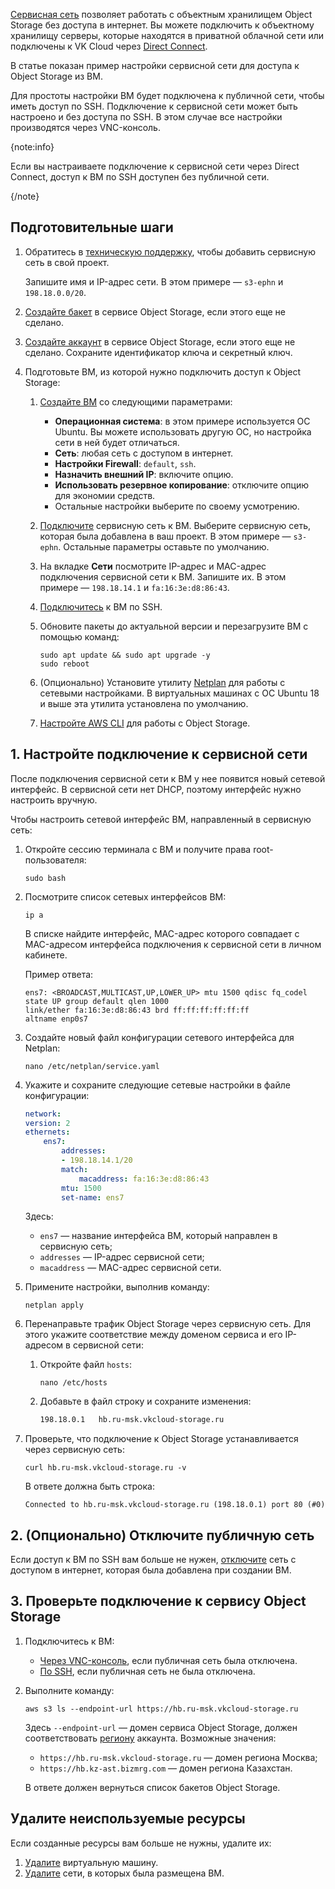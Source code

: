 [Сервисная сеть](/ru/networks/vnet/concepts/net-types#service_net) позволяет работать с объектным хранилищем Object Storage без доступа в интернет. Вы можете подключить к объектному хранилищу серверы, которые находятся в приватной облачной сети или подключены к VK Cloud через [Direct Connect](/ru/networks/directconnect/connect).

В статье показан пример настройки сервисной сети для доступа к Object Storage из ВМ.

Для простоты настройки ВМ будет подключена к публичной сети, чтобы иметь доступ по SSH. Подключение к сервисной сети может быть настроено и без доступа по SSH. В этом случае все настройки производятся через VNC-консоль.

{note:info}

Если вы настраиваете подключение к сервисной сети через Direct Connect, доступ к ВМ по SSH доступен без публичной сети.

{/note}

## Подготовительные шаги

1. Обратитесь в [техническую поддержку](/ru/contacts), чтобы добавить сервисную сеть в свой проект.

    Запишите имя и IP-адрес сети. В этом примере — `s3-ephn` и `198.18.0.0/20`.

1. [Создайте бакет](/ru/storage/s3/instructions/buckets/create-bucket) в сервисе Object Storage, если этого еще не сделано.
1. [Создайте аккаунт](/ru/storage/s3/instructions/access-management/access-keys) в сервисе Object Storage, если этого еще не сделано. Сохраните идентификатор ключа и секретный ключ.
1. Подготовьте ВМ, из которой нужно подключить доступ к Object Storage:

    1. [Создайте ВМ](/ru/computing/iaas/instructions/vm/vm-create) со следующими параметрами:

        - **Операционная система**: в этом примере используется ОС Ubuntu. Вы можете использовать другую ОС, но настройка сети в ней будет отличаться.
        - **Сеть**: любая сеть с доступом в интернет.
        - **Настройки Firewall**: `default`, `ssh`.
        - **Назначить внешний IP**: включите опцию.
        - **Использовать резервное копирование**: отключите опцию для экономии средств.
        - Остальные настройки выберите по своему усмотрению.
    1. [Подключите](/ru/computing/iaas/instructions/vm/vm-add-net#podklyuchenie_seti_k_vm) сервисную сеть к ВМ. Выберите сервисную сеть, которая была добавлена в ваш проект. В этом примере — `s3-ephn`. Остальные параметры оставьте по умолчанию.
    1. На вкладке **Сети** посмотрите IP-адрес и MAC-адрес подключения сервисной сети к ВМ. Запишите их. В этом примере — `198.18.14.1` и `fa:16:3e:d8:86:43`.
    1. [Подключитесь](/ru/computing/iaas/instructions/vm/vm-connect/vm-connect-nix) к ВМ по SSH.
    1. Обновите пакеты до актуальной версии и перезагрузите ВМ с помощью команд:

        ```console
        sudo apt update && sudo apt upgrade -y
        sudo reboot
        ```

    1. (Опционально) Установите утилиту [Netplan](https://www.altlinux.org/Netplan) для работы с сетевыми настройками. В виртуальных машинах с ОС Ubuntu 18 и выше эта утилита установлена по умолчанию.
    1. [Настройте AWS CLI](/ru/storage/s3/connect/s3-cli) для работы с Object Storage.

## 1. Настройте подключение к сервисной сети

После подключения сервисной сети к ВМ у нее появится новый сетевой интерфейс. В сервисной сети нет DHCP, поэтому интерфейс нужно настроить вручную.

Чтобы настроить сетевой интерфейс ВМ, направленный в сервисную сеть:

1. Откройте сессию терминала с ВМ и получите права root-пользователя:

    ```console
    sudo bash
    ```

1. Посмотрите список сетевых интерфейсов ВМ:

    ```console
    ip a
    ```

    В списке найдите интерфейс, MAC-адрес которого совпадает с MAC-адресом интерфейса подключения к сервисной сети в личном кабинете.

    Пример ответа:

    ```console
    ens7: <BROADCAST,MULTICAST,UP,LOWER_UP> mtu 1500 qdisc fq_codel state UP group default qlen 1000
    link/ether fa:16:3e:d8:86:43 brd ff:ff:ff:ff:ff:ff
    altname enp0s7
    ```
1. Создайте новый файл конфигурации сетевого интерфейса для Netplan:

    ```console
    nano /etc/netplan/service.yaml
    ```

1. Укажите и сохраните следующие сетевые настройки в файле конфигурации:

    ```yaml
    network:
    version: 2
    ethernets:
        ens7:
            addresses:
            - 198.18.14.1/20
            match:
                macaddress: fa:16:3e:d8:86:43
            mtu: 1500
            set-name: ens7
    ```

    Здесь:

    - `ens7` — название интерфейса ВМ, который направлен в сервисную сеть;
    - `addresses` — IP-адрес сервисной сети;
    - `macaddress` — MAC-адрес сервисной сети.

1. Примените настройки, выполнив команду:

    ```console
    netplan apply
    ```

1. Перенаправьте трафик Object Storage через сервисную сеть. Для этого укажите соответствие между доменом сервиса и его IP-адресом в сервисной сети:

    1. Откройте файл `hosts`:

        ```console
        nano /etc/hosts
        ```

    1. Добавьте в файл строку и сохраните изменения:

        ```txt
        198.18.0.1   hb.ru-msk.vkcloud-storage.ru
        ```

1. Проверьте, что подключение к Object Storage устанавливается через сервисную сеть:

    ```console
    curl hb.ru-msk.vkcloud-storage.ru -v
    ```

    В ответе должна быть строка:

    ```console
    Connected to hb.ru-msk.vkcloud-storage.ru (198.18.0.1) port 80 (#0)
    ```

## 2. (Опционально) Отключите публичную сеть

Если доступ к ВМ по SSH вам больше не нужен, [отключите](/ru/computing/iaas/instructions/vm/vm-add-net#udalenie_seti_vm) сеть с доступом в интернет, которая была добавлена при создании ВМ.

## 3. Проверьте подключение к сервису Object Storage

1. Подключитесь к ВМ:
   
    - [Через VNC-консоль](/ru/computing/iaas/instructions/vm/vm-console), если публичная сеть была отключена.
    - [По SSH](/ru/computing/iaas/instructions/vm/vm-connect/vm-connect-nix), если публичная сеть не была отключена.
1. Выполните команду:

    ```console
    aws s3 ls --endpoint-url https://hb.ru-msk.vkcloud-storage.ru
    ```

    Здесь `--endpoint-url` — домен сервиса Object Storage, должен соответствовать [региону](/ru/tools-for-using-services/account/concepts/regions) аккаунта. Возможные значения:

      - `https://hb.ru-msk.vkcloud-storage.ru` — домен региона Москва;
      - `https://hb.kz-ast.bizmrg.com` — домен региона Казахстан.

    В ответе должен вернуться список бакетов Object Storage.

## Удалите неиспользуемые ресурсы

Если созданные ресурсы вам больше не нужны, удалите их:

1. [Удалите](/ru/computing/iaas/instructions/vm/vm-manage#delete_vm) виртуальную машину.
1. [Удалите](/ru/networks/vnet/instructions/net#udalenie_seti) сети, в которых была размещена ВМ.
